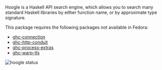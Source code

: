 Hoogle is a Haskell API search engine, which allows you to search many standard
Haskell libraries by either function name, or by approximate type signature.

This package requires the following packages not available in Fedora:

* [ghc-connection](../ghc-connection)
* [ghc-http-conduit](../ghc-http-conduit)
* [ghc-process-extras](../ghc-process-extras)
* [ghc-warp-tls](../ghc-warp-tls)

![hoogle status](https://copr.fedorainfracloud.org/coprs/dshea/bdcs-haskell-deps/package/hoogle/status_image/last_build.png)
